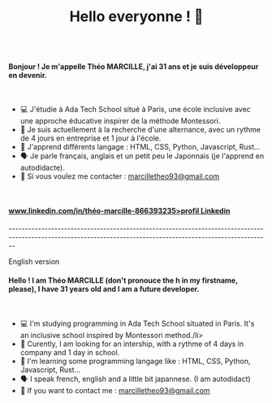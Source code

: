 <h1 align = center>
  Hello everyonne ! 👋
</h1>
<br>
<br>
<h4>
  Bonjour ! Je m'appelle Théo MARCILLE, j'ai 31 ans et je suis développeur en devenir.
</h4>
<br>
<ul>
  <li>💻 J'étudie à Ada Tech School situé à Paris, une école inclusive avec une approche éducative inspirer de la méthode Montessori.</li>
  <li>🔎 Je suis actuellement à la recherche d'une alternance, avec un rythme de 4 jours en entreprise et 1 jour à l'école.</li>
  <li>📓 J'apprend différents langage : HTML, CSS, Python, Javascript, Rust...</li>
  <li>🗣️ Je parle français, anglais et un petit peu le Japonnais (je l'apprend en autodidacte).
  <li>📧 Si vous voulez me contacter : <a href = marcilletheo93@gmail.com> marcilletheo93@gmail.com</a></li>
</ul>
<br>
<h4>
  <a href = >www.linkedin.com/in/théo-marcille-866393235>profil Linkedin</a>  
</h4>
  --------------------------------------------------------------------------------------------------------------------------------------------------------------
</p>
<p>
  English version
</p>
<h4>
  Hello ! I am Théo MARCILLE (don't pronouce the h in my firstname, please), I have 31 years old and I am a future developer.
</h4>
<br>
<ul>
  <li>💻 I'm studying programming in Ada Tech School situated in Paris. It's an inclusive school inspired by Montessori method./li>
  <li>🔎 Curently, I am looking for an intership, with a rythme of 4 days in company and 1 day in school.</li>
  <li>📓 I'm learning some programming langage like : HTML, CSS, Python, Javascript, Rust...</li>
  <li>🗣️ I speak french, english and a little bit japannese. (I am autodidact)</li>
  <li>📧 If you want to contact me : <a href = marcilletheo93@gmail.com> marcilletheo93@gmail.com</a></li>
</ul>
